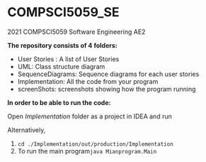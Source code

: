 # COMPSCI5059_SE

2021 COMPSCI5059 Software Engineering AE2

**The repository consists of 4 folders:**

- User Stories : A list of User Stories
- UML: Class structure diagram
- SequenceDiagrams: Sequence diagrams for each user stories
- Implementation: All the code from your program
- screenShots: screenshots showing how the program running

**In order to be able to run the code:**

Open *Implementation* folder as  a project in IDEA and run

Alternatively,

1. `cd ./Implementation/out/production/Implementation`
2. To run the main program`java Mianprogram.Main`